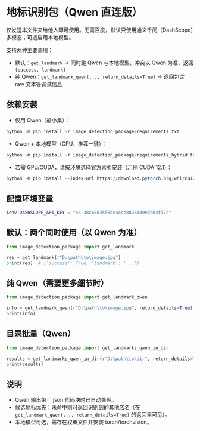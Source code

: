 # 地标识别包（Qwen 直连版）

仅发送本文件夹给他人即可使用。无需百度，默认只使用通义千问（DashScope）多模态；可选启用本地模型。

支持两种主要调用：
- 默认：`get_landmark` → 同时跑 Qwen 与本地模型，冲突以 Qwen 为准，返回 `{success, landmark}`
- 纯 Qwen：`get_landmark_qwen(..., return_details=True)` → 返回包含 raw 文本等调试信息

## 依赖安装
- 仅用 Qwen（最小集）：
```powershell
python -m pip install -r image_detection_package/requirements.txt
```
- Qwen + 本地模型（CPU，推荐一键）：
```powershell
python -m pip install -r image_detection_package/requirements_hybrid.txt
```
- 若需 GPU/CUDA，请按环境选择官方索引安装（示例 CUDA 12.1）：
```powershell
python -m pip install --index-url https://download.pytorch.org/whl/cu121 torch torchvision
```

## 配置环境变量
```powershell
$env:DASHSCOPE_API_KEY = "sk-38c6563556be4ccc8828189e3b04f37c"
```

## 默认：两个同时使用（以 Qwen 为准）
```python
from image_detection_package import get_landmark

res = get_landmark(r"D:\path\to\image.jpg")
print(res)  # {'success': True, 'landmark': '...'}
```

## 纯 Qwen（需要更多细节时）
```python
from image_detection_package import get_landmark_qwen

info = get_landmark_qwen(r"D:\path\to\image.jpg", return_details=True)
print(info)
```

## 目录批量（Qwen）
```python
from image_detection_package import get_landmarks_qwen_in_dir

results = get_landmarks_qwen_in_dir(r"D:\path\to\dir", return_details=True)
print(results)
```

## 说明
- Qwen 输出带 ```json 代码块时已自动处理。
- 候选地标优先；未命中则可返回识别到的其他店名（在 `get_landmark_qwen(..., return_details=True)` 的返回里可见）。
- 本地模型可选，需存在权重文件并安装 torch/torchvision。
